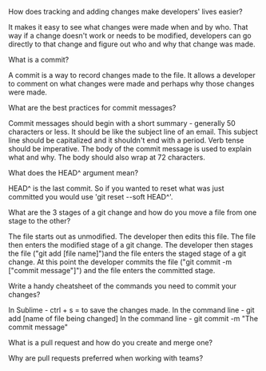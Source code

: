 How does tracking and adding changes make developers' lives easier?

It makes it easy to see what changes were made when and by who. That way if a change doesn't work or needs to be modified, developers can go directly to that change and figure out who and why that change was made.

What is a commit?

A commit is a way to record changes made to the file. It allows a developer to comment on what changes were made and perhaps why those changes were made. 

What are the best practices for commit messages?

Commit messages should begin with a short summary - generally 50 characters or less. It should be like the subject line of an email. This subject line should be capitalized and it shouldn't end with a period. Verb tense should be imperative. The body of the commit message is used to explain what and why. The body should also wrap at 72 characters.

What does the HEAD^ argument mean?

HEAD^ is the last commit. So if you wanted to reset what was just committed you would use 'git reset --soft HEAD^'.

What are the 3 stages of a git change and how do you move a file from one stage to the other?

The file starts out as unmodified. The developer then edits this file. The file then enters the modified stage of a git change. The developer then stages the file ("git add [file name]")and the file enters the staged stage of a git change. At this point the developer commits the file ("git commit -m ["commit message"]") and the file enters the committed stage.

Write a handy cheatsheet of the commands you need to commit your changes?

In Sublime - ctrl + s = to save the changes made.
In the command line - git add [name of file being changed]
In the command line - git commit -m "The commit message"

What is a pull request and how do you create and merge one?



Why are pull requests preferred when working with teams?


